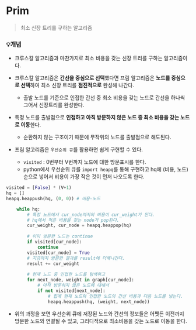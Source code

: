 # Prim

> 최소 신장 트리를 구하는 알고리즘



### :bulb:개념

- 크루스칼 알고리즘과 마찬가지로 최소 비용을 갖는 신장 트리를 구하는 알고리즘이다.
- 크루스칼 알고리즘은 **간선을 중심으로 선택**했다면 프림 알고리즘은 **노드를 중심으로 선택**하여 최소 신장 트리를 **점진적으로** 완성해 나간다.
  - 출발 노드를 기준으로 인접한 간선 중 최소 비용을 갖는 노드로 간선을 하나씩 그어서 신장트리를 완성한다.
- 특정 노드를 출발점으로 **인접하고 아직 방문하지 않은 노드 중 최소 비용을 갖는 노드로 이동**한다.
  - 순환하지 않는 구조이기 때문에 무작위의 노드를 출발점으로 해도된다.

- 프림 알고리즘은 `우선순위 큐`를 활용하면 쉽게 구현할 수 있다.
  - `visited` : 0번부터 V번까지 노드에 대한 방문표시를 한다.
  - python에서 우선순위 큐를 `import heapq`를 통해 구현하고 hq에 (비용, 노드) 순으로 넣어서 비용이 가장 작은 것이 먼저 나오도록 한다.

```python
visited = [False] * (V+1)
hq = []
heapq.heappush(hq, (0, 0)) # 비용-노드
```

```python
    while hq:
        # 특정 노드에서 cur_node까지의 비용이 cur_weight가 된다.
        # hq에서 적은 비용을 갖는 node가 pop된다.
        cur_weight, cur_node = heapq.heappop(hq)
		
        # 이미 방문한 노드는 continue
        if visited[cur_node]:
            continue
        visited[cur_node] = True
        # 지금까지 방문한 결과를 result에 더해나간다.
        result += cur_weight
		
        # 현재 노드 중 인접한 노드를 탐색하고
        for next_node, weight in graph[cur_node]:
            # 아직 방문하지 않은 노드에 대해서
            if not visited[next_node]:
                # 힙에 현재 노드와 인접한 노드의 간선 비용과 다음 노드를 넣는다.
                heapq.heappush(hq, (weight, next_node))
```

- 위의 과정을 보면 우선순위 큐에 저장된 노드와 간선의 정보들은 어쨋든 이전까지 방문한 노드와 연결될 수 있고, 그리디적으로 최소비용을 갖는 노드로 이동을 한다.